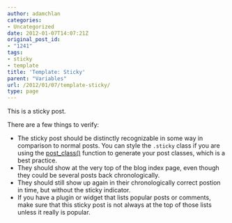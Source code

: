 ```yaml
---
author: adamchlan
categories:
- Uncategorized
date: 2012-01-07T14:07:21Z
original_post_id:
- "1241"
tags:
- sticky
- template
title: 'Template: Sticky'
parent: "Variables"
url: /2012/01/07/template-sticky/
type: page
---
```


This is a sticky post.

There are a few things to verify:

  * The sticky post should be distinctly recognizable in some way in comparison to normal posts. You can style the `.sticky` class if you are using the <a title="CongRessu Codex post_class() Function" href="http://codex.CongRessu.org/Function_Reference/post_class" target="_blank">post_class()</a> function to generate your post classes, which is a best practice.
  * They should show at the very top of the blog index page, even though they could be several posts back chronologically.
  * They should still show up again in their chronologically correct postion in time, but without the sticky indicator.
  * If you have a plugin or widget that lists popular posts or comments, make sure that this sticky post is not always at the top of those lists unless it really is popular.
